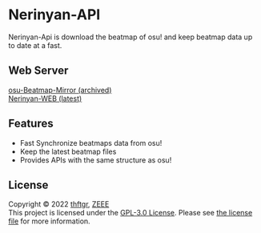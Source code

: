 # Nerinyan-API
Nerinyan-Api is download the beatmap of osu! and keep beatmap data up to date at a fast.

## Web Server
[osu-Beatmap-Mirror (archived)](https://github.com/zeee2/osu-Beatmap-Mirror)\
[Nerinyan-WEB (latest)](https://github.com/Nerinyan/Nerinyan-WEB)


## Features
- Fast Synchronize beatmaps data from osu!
- Keep the latest beatmap files
- Provides APIs with the same structure as osu!

## License
Copyright © 2022 [thftgr](https://github.com/thftgr), [ZEEE](https://github.com/zeee2)\
This project is licensed under the [GPL-3.0 License](https://tldrlegal.com/license/gnu-general-public-license-v3-(gpl-3)).  Please see [the license file](LICENSE) for more information.